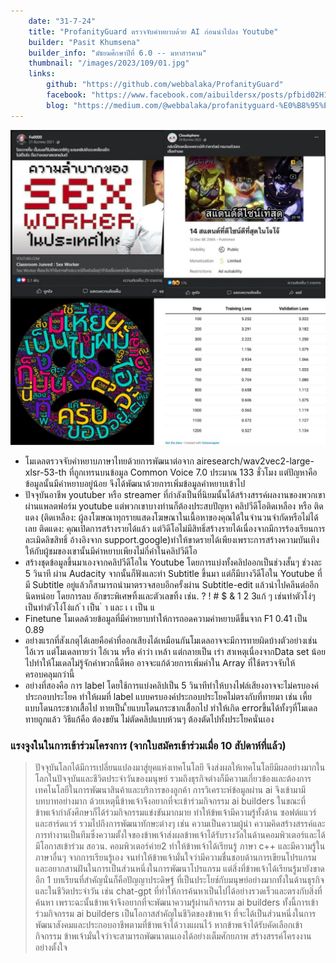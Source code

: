 ```yaml
---
    date: "31-7-24"
    title: "ProfanityGuard ตรวจจับคำหยาบด้วย AI ก่อนนำไปลง Youtube"
    builder: "Pasit Khumsena"
    builder_info: "มัธยมศึกษาปีที่ 6.0 -- มหาสารคาม"
    thumbnail: "/images/2023/109/01.jpg"
    links:
        github: "https://github.com/webbalaka/ProfanityGuard"
        facebook: "https://www.facebook.com/aibuildersx/posts/pfbid02H19CKNNGPp1MUHTBHsfHTTFBA7WLiokVYjxfrL1TMV5bBf3v3JnJaY7q5jjjdp6Pl"
        blog: "https://medium.com/@webbalaka/profanityguard-%E0%B8%95%E0%B8%A3%E0%B8%A7%E0%B8%88%E0%B8%88%E0%B8%B1%E0%B8%9A%E0%B8%84%E0%B8%B3%E0%B8%AB%E0%B8%A2%E0%B8%B2%E0%B8%9A%E0%B8%94%E0%B9%89%E0%B8%A7%E0%B8%A2-ai-%E0%B8%81%E0%B9%88%E0%B8%AD%E0%B8%99%E0%B8%99%E0%B8%B3%E0%B9%84%E0%B8%9B%E0%B8%A5%E0%B8%87-youtube-792c09c027ff"
---
```


![image](/images/2023/109/01.jpg)

    
- โมเดลตรวจจับคำหยาบภาษาไทยด้วยการพัฒนาต่อจาก airesearch/wav2vec2-large-xlsr-53-th ที่ถูกเทรนบนข้อมูล Common Voice 7.0 ประมาณ 133 ชั่วโมง แต่ปัญหาคือข้อมูลนั้นมีคำหยาบอยู่น้อย จึงได้พัฒนาด้วยการเพิ่มข้อมูลคำหยาบเข้าไป
- ปัจจุบันอาชีพ youtuber หรือ streamer ที่กำลังเป็นที่นิยมนั้นได้สร้างสรรค์ผลงานของพวกเขาผ่านแพลตฟอร์ม youtube แต่พวกเขาบางท่านก็ต้องประสบปัญหา คลิปวีดีโอติดเหลือง หรือ ติดแดง (ติดเหลือง: ผู้ลงโฆษณาทุกรายแสดงโฆษณาในเนื้อหาของคุณได้ในจำนวนจำกัดหรือไม่ได้เลย ติดแดง: คุณเปิดการสร้างรายได้แล้ว แต่วิดีโอไม่มีสิทธิ์สร้างรายได้เนื่องจากมีการร้องเรียนการละเมิดลิขสิทธิ์ อ้างอิงจาก support.google)ทำให้ขาดรายได้เพียงเพราะการสร้างความบันเทิงให้กับผู้ชมของเขานั้นมีคำหยาบเพียงไม่กี่คำในคลิปวีดีโอ
- สร้างชุดข้อมูลขึ้นมาเองจากคลิปวีดีโอใน Youtube โดยการแบ่งทั้งคลิปออกเป็นช่วงสั้นๆ ช่วงละ 5 วินาที ผ่าน Audacity จากนั้นก็ฟังและทำ Subtitle ขึ้นมา แต่ก็มีบางวีดีโอใน Youtube ที่มี Subtitle อยู่แล้วก็สามารถนำมาตรวจสอบอีกครั้งผ่าน Subtitle-edit แล้วนำไปคลีนต่ออีกนิดหน่อย โดยการลบ อักขระพิเศษทิ้งและตัวเลขทิ้ง เช่น. ? ! # $ & 1 2 3แก้ ๆ เช่นทำตัวโง่ๆ เป็นทำตัวโง่โง่แก้ ำ เป็น ํ า และ เ เ เป็น แ
- Finetune โมเดลด้วยข้อมูลที่มีคำหยาบทำให้การถอดความคำหยาบดีขึ้นจาก F1 0.41 เป็น 0.89
- อย่างแรกที่สังเกตุได้เลยคือคำที่ออกเสียงได้เหมือนกันโมเดลอาจจะมีการทายผิดบ้างตัวอย่างเช่น ไอ้เวร แต่โมเดลทายว่า ไอ้เวน หรือ คำว่า เหล้า แต่กลายเป็น เร่า สาเหตุเนื่องจากData set น้อยไปทำให้โมเดลไม่รู้จักคำพวกนี้ดีพอ อาจจะแก้ด้วยการเพิ่มคำใน Array ที่ใช้ตรวจจับให้ครอบคลุมกว่านี้
- อย่างที่สองคือ การ label โดยใช้การแบ่งคลิปเป็น 5 วินาทีทำให้บางไฟล์เสียงอาจจะไม่ครบองค์ประกอบประโยค ทำให้ผมที่ label แบบครบองค์ประกอบประโยคไม่ตรงกับที่ทายมา เช่น เหี้ยแบบโดนกระชากเสื้อไป ทายเป็น ี้ยแบบโดนกระชากเสื้อกไป ทำให้เกิด errorขึ้นได้ทั้งๆที่โมเดลทายถูกแล้ว วิธีแก้คือ ต้องขยัน ไม่ตัดคลิปแบบห้วนๆ ต้องตัดไปทั้งประโยคนั่นเอง

### แรงจูงในในการเข้าร่วมโครงการ (จากใบสมัครเข้าร่วมเมื่อ 10 สัปดาห์ที่แล้ว)

> ปัจจุบันโลกได้มีการเปลี่ยนแปลงมาสู่ยุคแห่งเทคโนโลยี จึงส่งผลให้เทคโนโลยีมีผลอย่างมากในโลกในปัจจุบันและชีวิตประจำวันของมนุษย์ รวมถึงธุรกิจต่างก็มีความเกี่ยวข้องและต้องการเทคโนโลยีในการพัฒนาสินค้าและบริการของลูกค้า การวิเคราะห์ข้อมูลผ่าน ai จึงเข้ามามีบทบาทอย่างมาก ด้วยเหตุนี้ข้าพเจ้าจึงอยากที่จะเข้าร่วมกิจกรรม ai builders ในขณะที่ข้าพเจ้ากำลังศึกษาก็ได้ร่วมกิจกรรมแข่งขันมากมาย ทำให้ข้พเจ้ามีความรู้ทั้งด้าน ซอฟต์แแวร์และฮาร์ดแวร์ รวมไปถึงการพัฒนาทักษะต่างๆ เช่น ความเป็นความผู้นำ ความคิดสร้างสรรค์และการทำงานเป็นทีมซึ่งความตั้งใจของข้าพเจ้าส่งผลข้าพเจ้าได้รับรางวัลในด้านคอมพิวเตอร์และได้มีโอกาสเข้าร่วม สอวน. คอมพิวเตอร์ค่าย2 ทำให้ข้าพเจ้าได้เรียนรู้ ภาษา c++ และมีความรู้ในภาษาอื่นๆ จากการเรียนรู้เอง จนทำให้ข้าพเจ้ามั่นใจว่ามีความชื่นชอบด้านการเขียนโปรแกรมและอยากสานฝันในการเป็นส่วนหนึ่งในการพัฒนาโปรแกรม แต่สิ่งที่ข้าพเจ้าได้เรียนรู้มายังขาดอีก 1 บทเรียนที่สำคัญนั่นก็คือปัญญาประดิษฐ์ ที่เป็นประโยช์กับมนุษย์อย่างมากทั้งในด้านธุรกิจและในชีวิตประจำวัน เช่น chat-gpt ที่ทำให้การค้นหาเป็นไปได้อย่างรวดเร็วและตรงกับสิ่งที่ค้นหา เพราะฉะนั้นข้าพเจ้าจึงอยากที่จะพัฒนาความรู้ผ่านกิจกรรม ai builders ทั้งนี้การเข้าร่วมกิจกรรม ai builders เป็นโอกาสสำคัญในชีวิตของข้าพเจ้า ที่จะได้เป็นส่วนหนึ่งในการพัฒนาสังคมและประกอบอาชีพตามที่ข้าพเจ้าได้วางแผนไว้ หากข้าพเจ้าได้รับคัดเลือกเข้ากิจกรรม ข้าพเจ้ามั่นใจว่าจะสามารถพัฒนาตนเองได้อย่างเต็มศักยภาพ สร้างสรรค์โครงงานอย่างตั้งใจ
    